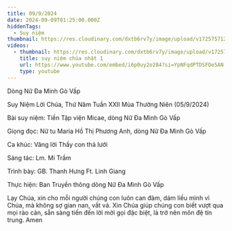 ```yaml
---
title: 09/9/2024
date: 2024-09-09T01:25:00.000Z
hiddenTags:
  - Suy niệm
thumbnail: https://res.cloudinary.com/dxtb6rv7y/image/upload/v1725757129/1_kaarbo.jpg
videos:
  - thumbnail: https://res.cloudinary.com/dxtb6rv7y/image/upload/v1725757129/1_kaarbo.jpg
    title: suy niệm chúa nhật 1
    url: https://www.youtube.com/embed/i6p0uy2o284?si=YpNFqdPTDSFOe5AN
    type: youtube
---
```

Dòng Nữ Đa Minh Gò Vấp

Suy Niệm Lời Chúa, Thứ Năm Tuần XXII Mùa Thường Niên (05/9/2024)

Bài suy niệm: Tiền Tập viện Micae, dòng Nữ Đa Minh Gò Vấp

Giọng đọc: Nữ tu Maria Hồ Thị Phương Anh, dòng Nữ Đa Minh Gò Vấp

Ca khúc: Vâng lời Thầy con thả lưới

Sáng tác: Lm. Mi Trầm

Trình bày: GB. Thanh Hưng Ft. Linh Giang

Thực hiện: Ban Truyền thông dòng Nữ Đa Minh Gò Vấp



Lạy Chúa, xin cho mỗi người chúng con luôn can đảm, dám liều mình vì Chúa, mà không sợ gian nan, vất vả. Xin Chúa giúp chúng con biết vượt qua mọi rào cản, sẵn sàng tiến đến lời mời gọi đặc biệt, là trở nên môn đệ tín trung. Amen
